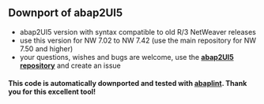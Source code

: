 ## Downport of abap2UI5

* abap2UI5 version with syntax compatible to old R/3 NetWeaver releases
* use this version for NW 7.02 to NW 7.42 (use the main repository for NW 7.50 and higher)
* your questions, wishes and bugs are welcome, use the [**abap2UI5 repository**](https://github.com/ABAP2UI5/ABAP2UI5) and create an issue

#### This code is automatically downported and tested with [abaplint](https://abaplint.org/). Thank you for this excellent tool!
